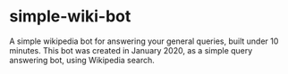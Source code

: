 # simple-wiki-bot
A simple wikipedia bot for answering your general queries, built under 10 minutes.
This bot was created in January 2020, as a simple query answering bot, using Wikipedia search. 
